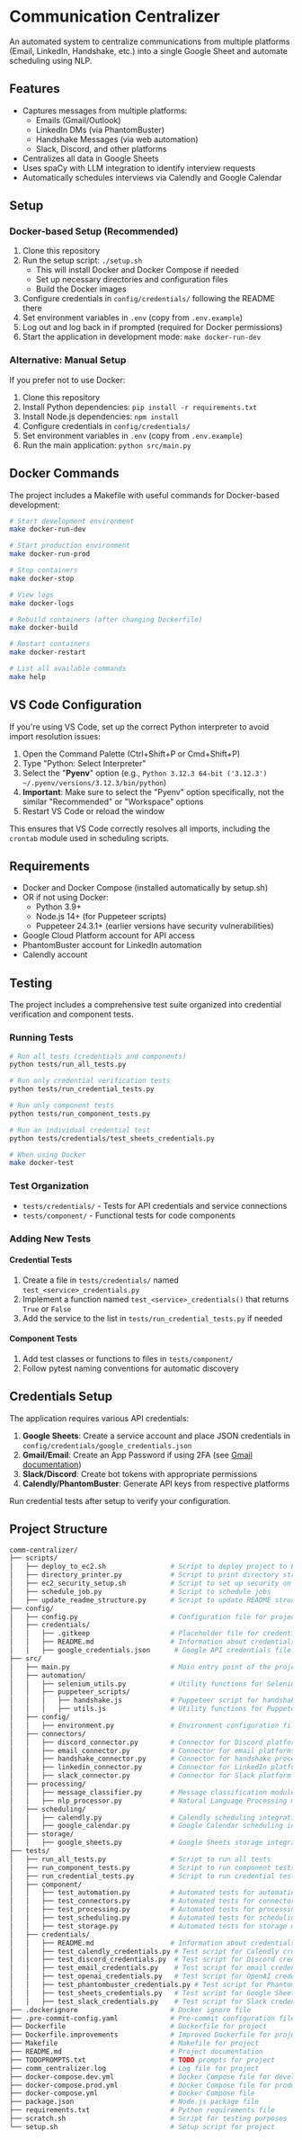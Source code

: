 # Communication Centralizer

An automated system to centralize communications from multiple platforms (Email, LinkedIn, Handshake, etc.) into a single Google Sheet and automate scheduling using NLP.

## Features

- Captures messages from multiple platforms:
  - Emails (Gmail/Outlook)
  - LinkedIn DMs (via PhantomBuster)
  - Handshake Messages (via web automation)
  - Slack, Discord, and other platforms
- Centralizes all data in Google Sheets
- Uses spaCy with LLM integration to identify interview requests
- Automatically schedules interviews via Calendly and Google Calendar

## Setup

### Docker-based Setup (Recommended)

1. Clone this repository
2. Run the setup script: `./setup.sh`
   - This will install Docker and Docker Compose if needed
   - Set up necessary directories and configuration files
   - Build the Docker images
3. Configure credentials in `config/credentials/` following the README there
4. Set environment variables in `.env` (copy from `.env.example`)
5. Log out and log back in if prompted (required for Docker permissions)
6. Start the application in development mode: `make docker-run-dev`

### Alternative: Manual Setup

If you prefer not to use Docker:

1. Clone this repository
2. Install Python dependencies: `pip install -r requirements.txt`
3. Install Node.js dependencies: `npm install`
4. Configure credentials in `config/credentials/`
5. Set environment variables in `.env` (copy from `.env.example`)
6. Run the main application: `python src/main.py`

## Docker Commands

The project includes a Makefile with useful commands for Docker-based development:

```bash
# Start development environment
make docker-run-dev

# Start production environment
make docker-run-prod

# Stop containers
make docker-stop

# View logs
make docker-logs

# Rebuild containers (after changing Dockerfile)
make docker-build

# Restart containers
make docker-restart

# List all available commands
make help
```

## VS Code Configuration

If you're using VS Code, set up the correct Python interpreter to avoid import resolution issues:

1. Open the Command Palette (Ctrl+Shift+P or Cmd+Shift+P)
2. Type "Python: Select Interpreter"
3. Select the "**Pyenv**" option (e.g., `Python 3.12.3 64-bit ('3.12.3') ~/.pyenv/versions/3.12.3/bin/python`)
4. **Important**: Make sure to select the "Pyenv" option specifically, not the similar "Recommended" or "Workspace" options
5. Restart VS Code or reload the window

This ensures that VS Code correctly resolves all imports, including the `crontab` module used in scheduling scripts.

## Requirements

- Docker and Docker Compose (installed automatically by setup.sh)
- OR if not using Docker:
  - Python 3.9+
  - Node.js 14+ (for Puppeteer scripts)
  - Puppeteer 24.3.1+ (earlier versions have security vulnerabilities)
- Google Cloud Platform account for API access
- PhantomBuster account for LinkedIn automation
- Calendly account

## Testing

The project includes a comprehensive test suite organized into credential verification and component tests.

### Running Tests

```bash
# Run all tests (credentials and components)
python tests/run_all_tests.py

# Run only credential verification tests
python tests/run_credential_tests.py

# Run only component tests
python tests/run_component_tests.py

# Run an individual credential test
python tests/credentials/test_sheets_credentials.py

# When using Docker
make docker-test
```

### Test Organization

- `tests/credentials/` - Tests for API credentials and service connections
- `tests/component/` - Functional tests for code components

### Adding New Tests

#### Credential Tests

1. Create a file in `tests/credentials/` named `test_<service>_credentials.py`
2. Implement a function named `test_<service>_credentials()` that returns `True` or `False`
3. Add the service to the list in `tests/run_credential_tests.py` if needed

#### Component Tests

1. Add test classes or functions to files in `tests/component/`
2. Follow pytest naming conventions for automatic discovery

## Credentials Setup

The application requires various API credentials:

1. **Google Sheets**: Create a service account and place JSON credentials in `config/credentials/google_credentials.json`
2. **Gmail/Email**: Create an App Password if using 2FA (see [Gmail documentation](https://support.google.com/accounts/answer/185833))
3. **Slack/Discord**: Create bot tokens with appropriate permissions
4. **Calendly/PhantomBuster**: Generate API keys from respective platforms

Run credential tests after setup to verify your configuration.

## Project Structure

```bash
comm-centralizer/
├── scripts/
│   ├── deploy_to_ec2.sh                # Script to deploy project to EC2 instance
│   ├── directory_printer.py            # Script to print directory structure
│   ├── ec2_security_setup.sh           # Script to set up security on EC2 instance
│   ├── schedule_job.py                 # Script to schedule jobs
│   ├── update_readme_structure.py      # Script to update README structure
├── config/
│   ├── config.py                       # Configuration file for project
│   ├── credentials/
│   │   ├── .gitkeep                    # Placeholder file for credentials directory
│   │   ├── README.md                   # Information about credentials directory
│   │   ├── google_credentials.json      # Google API credentials file
├── src/
│   ├── main.py                         # Main entry point of the project
│   ├── automation/
│   │   ├── selenium_utils.py           # Utility functions for Selenium automation
│   │   ├── puppeteer_scripts/
│   │   │   ├── handshake.js            # Puppeteer script for handshake process
│   │   │   ├── utils.js                # Utility functions for Puppeteer scripts
│   ├── config/
│   │   ├── environment.py              # Environment configuration file
│   ├── connectors/
│   │   ├── discord_connector.py        # Connector for Discord platform
│   │   ├── email_connector.py          # Connector for email platforms
│   │   ├── handshake_connector.py      # Connector for handshake process
│   │   ├── linkedin_connector.py       # Connector for LinkedIn platform
│   │   ├── slack_connector.py          # Connector for Slack platform
│   ├── processing/
│   │   ├── message_classifier.py       # Message classification module
│   │   ├── nlp_processor.py            # Natural Language Processing module
│   ├── scheduling/
│   │   ├── calendly.py                 # Calendly scheduling integration
│   │   ├── google_calendar.py          # Google Calendar scheduling integration
│   ├── storage/
│   │   ├── google_sheets.py            # Google Sheets storage integration
├── tests/
│   ├── run_all_tests.py                # Script to run all tests
│   ├── run_component_tests.py          # Script to run component tests
│   ├── run_credential_tests.py         # Script to run credential tests
│   ├── component/
│   │   ├── test_automation.py          # Automated tests for automation module
│   │   ├── test_connectors.py          # Automated tests for connectors module
│   │   ├── test_processing.py          # Automated tests for processing module
│   │   ├── test_scheduling.py          # Automated tests for scheduling module
│   │   ├── test_storage.py             # Automated tests for storage module
│   ├── credentials/
│   │   ├── README.md                   # Information about credentials tests
│   │   ├── test_calendly_credentials.py # Test script for Calendly credentials
│   │   ├── test_discord_credentials.py  # Test script for Discord credentials
│   │   ├── test_email_credentials.py    # Test script for email credentials
│   │   ├── test_openai_credentials.py   # Test script for OpenAI credentials
│   │   ├── test_phantombuster_credentials.py # Test script for Phantombuster credentials
│   │   ├── test_sheets_credentials.py   # Test script for Google Sheets credentials
│   │   ├── test_slack_credentials.py    # Test script for Slack credentials
├── .dockerignore                       # Docker ignore file
├── .pre-commit-config.yaml             # Pre-commit configuration file
├── Dockerfile                          # Dockerfile for project
├── Dockerfile.improvements             # Improved Dockerfile for project
├── Makefile                            # Makefile for project
├── README.md                           # Project documentation
├── TODOPROMPTS.txt                     # TODO prompts for project
├── comm_centralizer.log                # Log file for project
├── docker-compose.dev.yml              # Docker Compose file for development environment
├── docker-compose.prod.yml             # Docker Compose file for production environment
├── docker-compose.yml                  # Docker Compose file
├── package.json                        # Node.js package file
├── requirements.txt                    # Python requirements file
├── scratch.sh                          # Script for testing purposes
└── setup.sh                            # Setup script for project
```